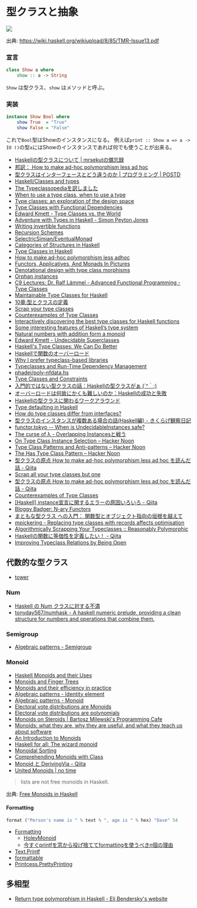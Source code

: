 # 型クラスと抽象

![](https://i.gyazo.com/51a4265483dc39c8c43d90a1e60f4fac.jpg)

出典: <https://wiki.haskell.org/wikiupload/8/85/TMR-Issue13.pdf>

### 宣言

```haskell
class Show a where
    show :: a -> String
```

`Show` は型クラス、`show` はメソッドと呼ぶ。

### 実装

```haskell
instance Show Bool where
    show True  = "True"
    show False = "False"
```

これで`Bool`型はShowのインスタンスになる。
例えば`print :: Show a => a -> IO ()`の型`a`にはShowのインスタンスであれば何でも使うことが出来る。

* [Haskellの型クラスについて \| mrsekutの備忘録](https://mrsekut.site/?p=3255)
* [邦訳： How to make ad-hoc polymorphism less ad hoc](https://uhideyuki.sakura.ne.jp/studs/index.cgi/ja/wadler88_ja)
* [型クラスはインターフェースとどう違うのか \| プログラミング \| POSTD](http://postd.cc/how_do_type_classes_differ_from_interfaces/)
* [Haskell/Classes and types](https://en.wikibooks.org/wiki/Haskell/Classes_and_types)
* [The Typeclassopediaを訳しました](http://snak.tdiary.net/20091020.html)
* [When to use a type class, when to use a type](http://stackoverflow.com/questions/12286315/when-to-use-a-type-class-when-to-use-a-type)
* [Type classes: an exploration of the design space](http://courses.cs.washington.edu/courses/cse590p/06sp/multi.pdf)
* [Type Classes with Functional Dependencies](http://web.cecs.pdx.edu/~mpj/pubs/fundeps-esop2000.pdf)
* [Edward Kmett - Type Classes vs. the World](https://www.youtube.com/watch?v=hIZxTQP1ifo)
* [Adventure with Types in Haskell - Simon Peyton Jones](https://www.youtube.com/watch?v=6COvD8oynmI)
* [Writing invertible functions](http://blog.callcc.name/posts/invertible-functions.html)
* [Recursion Schemes](https://www.youtube.com/watch?v=Zw9KeP3OzpU)
* [SelectricSimian/EventualMonad](https://github.com/selectricsimian/eventualmonad)
* [Categories of Structures in Haskell](http://comonad.com/reader/2015/categories-of-structures-in-haskell/)
* [Type Classes in Haskell](http://ropas.snu.ac.kr/lib/dock/HaHaJoWa1996.pdf)
* [How to make ad-hoc polymorphism less adhoc](http://202.3.77.10/users/karkare/courses/2010/cs653/Papers/ad-hoc-polymorphism.pdf)
* [Functors, Applicatives, And Monads In Pictures](http://adit.io/posts/2013-04-17-functors,_applicatives,_and_monads_in_pictures.html)
* [Denotational design with type class morphisms](http://conal.net/papers/type-class-morphisms/type-class-morphisms-long.pdf)
* [Orphan instances](http://maoe.hatenadiary.jp/entry/20100902/1283358286)
* [C9 Lectures: Dr. Ralf Lämmel - Advanced Functional Programming - Type Classes](https://channel9.msdn.com/Shows/Going+Deep/C9-Lectures-Dr-Ralf-Lmmel-Advanced-Functional-Programming-Type-Classes)
* [Maintainable Type Classes for Haskell](https://ff32.host.cs.st-andrews.ac.uk/papers/hsym15.pdf)
* [10章:型とクラスの定義](http://www.slideshare.net/RuiccRail/programming-haskell-chapter10)
* [Scrap your type classes](http://www.haskellforall.com/2012/05/scrap-your-type-classes.html)
* [Counterexamples of Type Classes](http://blog.functorial.com/posts/2015-12-06-Counterexamples.html)
* [Interactively discovering the best type classes for Haskell functions](http://begriffs.com/posts/2013-08-25-interactively-discovering-best-type.html)
* [Some interesting features of Haskell’s type system](https://jeltsch.wordpress.com/2013/02/09/some-interesting-features-of-haskells-type-system/)
* [Natural numbers with addition form a monoid](https://theorylunch.wordpress.com/2013/12/03/natural-numbers-with-addition-form-a-monoid/)
* [Edward Kmett - Undecidable Superclasses](https://www.youtube.com/watch?v=ZL9ehIJhk98)
* [Haskell's Type Classes: We Can Do Better](http://degoes.net/articles/principled-typeclasses)
* [Haskellで関数のオーバーロード](http://qiita.com/7shi/items/17a1567a635af17fc83f)
* [Why I prefer typeclass-based libraries](http://www.yesodweb.com/blog/2016/03/why-i-prefer-typeclass-based-libraries)
* [Typeclasses and Run-Time Dependency Management](https://turingjump.com/posts/smerdyakov.html)
* [phadej/poly-nfdata.hs](https://gist.github.com/phadej/2fc066c00e33b9486e1a3e5f7767a8d7)
* [Type Classes and Constraints](https://gist.github.com/Icelandjack/5afdaa32f41adf3204ef9025d9da2a70)
* [入門的ではない型クラスの話：Haskellの型クラスがぁ (´^｀;)](http://d.hatena.ne.jp/m-hiyama/20160928/1475022255)
* [オーバーロードは何故にかくも難しいのか：Haskellの成功と失敗](http://d.hatena.ne.jp/m-hiyama/20160930/1475198218)
* [Haskellの型クラスに関わるワークアラウンド](http://d.hatena.ne.jp/m-hiyama/20161003/1475457068)
* [Type defaulting in Haskell](http://kseo.github.io/posts/2017-01-04-type-defaulting-in-haskell.html)
* [How do type classes differ from interfaces?](http://www.parsonsmatt.org/2017/01/07/how_do_type_classes_differ_from_interfaces.html)
* [型クラスのインスタンスが複数ある場合の話(Haskell編) - きくらげ観察日記](http://inkar-us-i.hatenablog.com/entry/2017/01/25/120000)
* [functor.tokyo -- When is UndecidableInstances safe?](https://functor.tokyo/blog/2017-04-07-undecidable-instances)
* [The curse of λ - Overlapping Instancesと戦う](https://myuon.github.io/posts/2017-08-21-overlapping-instances.html)
* [On Type Class Instance Selection – Hacker Noon](https://hackernoon.com/typeclass-instance-selection-fea1068920e6)
* [Type Class Patterns and Anti-patterns – Hacker Noon](https://hackernoon.com/type-class-patterns-and-anti-patterns-efd045c5af66)
* [The Has Type Class Pattern – Hacker Noon](https://hackernoon.com/the-has-type-class-pattern-ca12adab70ae)
* [型クラスの原点 How to make ad-hoc polymorphism less ad hoc を読んだ話 - Qiita](http://qiita.com/Biacco/items/083f05d5d1d87730f7db)
* [Scrap all your type classes but one](http://h2.jaguarpaw.co.uk/posts/scrap-all-your-typeclasses-but-one/)
* [型クラスの原点 How to make ad-hoc polymorphism less ad hoc を読んだ話 - Qiita](http://qiita.com/Biacco/items/083f05d5d1d87730f7db)
* [Counterexamples of Type Classes](http://blog.functorial.com/posts/2015-12-06-Counterexamples.html?repost)
* [[Haskell] instance宣言に関するエラーの原因いろいろ - Qiita](https://qiita.com/tezca686/items/1771623c3241d6863e61)
* [Bloggy Badger: N-ary Functors](http://gelisam.blogspot.jp/2017/12/n-ary-functors.html)
* [まともな型クラス への入門： 関数型とオブジェクト指向の垣根を越えて](http://d.hatena.ne.jp/m-hiyama/20180109/1515455333)
* [mpickering - Replacing type classes with records affects optimisation](http://mpickering.github.io/posts/2018-03-20-recordsvstypeclasses.html)
* [Algorithmically Scrapping Your Typeclasses :: Reasonably Polymorphic](http://reasonablypolymorphic.com/blog/algorithmic-sytc/)
* [Haskellの関数に等価性を定義したい！ - Qiita](https://qiita.com/nwtgck/items/8371855594e6e1b2aca6)
* [Improving Typeclass Relations by Being Open](https://www.fceia.unr.edu.ar/~mauro/pubs/cm-conf.pdf)

## 代数的な型クラス
* [tower](https://tonyday567.github.io/tower/index.html)

### Num
* [Haskell の Num クラスに対する不満](http://d-poppo.nazo.cc/blog/2016/06/haskell-num-class/)
* [tonyday567/numhask - A haskell numeric prelude, providing a clean structure for numbers and operations that combine them.](https://github.com/tonyday567/numhask)

### Semigroup
* [Algebraic patterns - Semigroup](http://philipnilsson.github.io/Badness10k/posts/2016-07-14-functional-patterns-semigroup.html)

### Monoid
* [Haskell Monoids and their Uses](http://blog.sigfpe.com/2009/01/haskell-monoids-and-their-uses.html)
* [Monoids and Finger Trees](http://apfelmus.nfshost.com/articles/monoid-fingertree.html)
* [Monoids and their efficiency in practice](http://myhaskelljournal.com/monoids-and-their-efficiency-in-practice/)
* [Algebraic patterns - Identity element](http://philipnilsson.github.io/Badness10k/posts/2016-06-29-functional-patterns-identity-element.html)
* [Algebraic patterns - Monoid](http://philipnilsson.github.io/Badness10k/posts/2016-07-21-functional-patterns-monoid.html)
* [Electoral vote distributions are Monoids](http://www.haskellforall.com/2016/10/electoral-vote-distributions-are-monoids.html)
* [Electoral vote distributions are polynomials](https://ro-che.info/articles/2016-10-28-vote-distributions-polynomials)
* [Monoids on Steroids \|   Bartosz Milewski's Programming Cafe](https://bartoszmilewski.com/2017/02/09/monoids-on-steroids/)
* [Monoids: what they are, why they are useful, and what they teach us about software](https://deque.blog/2017/09/13/monoids-what-they-are-why-they-are-useful-and-what-they-teach-us-about-software/)
* [An Introduction to Monoids](https://blog.axosoft.com/monoids-practical-category-theory/)
* [Haskell for all: The wizard monoid](http://www.haskellforall.com/2018/02/the-wizard-monoid.html)
* [Monoidal Sorting](https://chrispenner.ca/posts/monoid-sort)
* [Comprehending Monoids with Class](https://lptk.github.io/programming/2018/10/04/comprehending-monoids-with-class.html)
* [Monoid と DerivingVia - Qiita](https://qiita.com/waddlaw/items/f349bd363963d59e9ef5)
* [United Monoids \| no time](https://blogs.ncl.ac.uk/andreymokhov/united-monoids/)

> lists are not free monoids in Haskell.

出典: [Free Monoids in Haskell](http://comonad.com/reader/2015/free-monoids-in-haskell/)

#### Formatting

```haskell
format ("Person's name is " % text % ", age is " % hex) "Dave" 54
```

* [Formatting](https://hackage.haskell.org/package/formatting)
  * [HoleyMonoid](http://hackage.haskell.org/package/HoleyMonoid)
  * [今すぐprintfを窓から投げ捨ててformattingを使うべきn個の理由](http://qiita.com/hiyakashi_/items/f241af8c25c30765cab4)
* [Text.Printf](http://hackage.haskell.org/package/base/docs/Text-Printf.html)
* [formattable](http://hackage.haskell.org/package/formattable)
* [Printcess.PrettyPrinting](https://hackage.haskell.org/package/printcess-0.1.0.2/docs/Printcess-PrettyPrinting.html)

## 多相型
* [Return type polymorphism in Haskell - Eli Bendersky's website](https://eli.thegreenplace.net/2018/return-type-polymorphism-in-haskell/)
